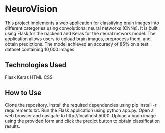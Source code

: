 
# NeuroVision
This project implements a web application for classifying brain images into different categories using convolutional neural networks (CNNs). It is built using Flask for the backend and Keras for the neural network model. The application allows users to upload brain images, preprocess them, and obtain predictions. The model achieved an accuracy of 85% on a test dataset containing 10,000 images.

## Technologies Used
Flask
Keras
HTML
CSS

## How to Use
Clone the repository.
Install the required dependencies using pip install -r requirements.txt.
Run the Flask application using python app.py.
Open a web browser and navigate to http://localhost:5000.
Upload a brain image using the provided form and click the predict button to obtain classification results.